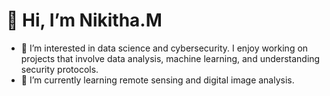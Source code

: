 
 # 👋 Hi, I’m Nikitha.M  
- 👀 I’m interested in data science and cybersecurity. I enjoy working on projects that involve data analysis, machine learning, and understanding security protocols.
- 🌱 I’m currently learning remote sensing and digital image analysis.


<!---
Nikitha200203/Nikitha200203 is a ✨ special ✨ repository because its `README.md` (this file) appears on your GitHub profile.
You can click the Preview link to take a look at your changes.
--->
